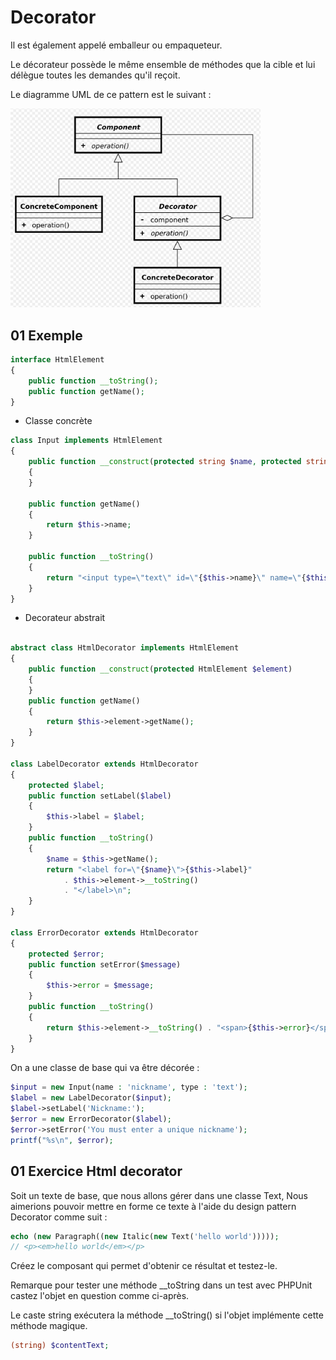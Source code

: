 # Decorator

Il est également appelé emballeur ou empaqueteur.

Le décorateur possède le même ensemble de méthodes que la cible et lui délègue toutes les demandes qu'il reçoit.

Le diagramme UML de ce pattern est le suivant :

<img src="images/decorator.png" alt="cart" width="400"/>

## 01 Exemple

```php
interface HtmlElement
{
    public function __toString();
    public function getName();
}
```

- Classe concrète

```php
class Input implements HtmlElement
{
    public function __construct(protected string $name, protected string $type)
    {
    }

    public function getName()
    {
        return $this->name;
    }

    public function __toString()
    {
        return "<input type=\"text\" id=\"{$this->name}\" name=\"{$this->name}\" />\n";
    }
}
```

- Decorateur abstrait

```php

abstract class HtmlDecorator implements HtmlElement
{
    public function __construct(protected HtmlElement $element)
    {
    }
    public function getName()
    {
        return $this->element->getName();
    }
}

class LabelDecorator extends HtmlDecorator
{
    protected $label;
    public function setLabel($label)
    {
        $this->label = $label;
    }
    public function __toString()
    {
        $name = $this->getName();
        return "<label for=\"{$name}\">{$this->label}"
            . $this->element->__toString()
            . "</label>\n";
    }
}

class ErrorDecorator extends HtmlDecorator
{
    protected $error;
    public function setError($message)
    {
        $this->error = $message;
    }
    public function __toString()
    {
        return $this->element->__toString() . "<span>{$this->error}</span>\n";
    }
}
```

On a une classe de base qui va être décorée :

```php
$input = new Input(name : 'nickname', type : 'text');
$label = new LabelDecorator($input);
$label->setLabel('Nickname:');
$error = new ErrorDecorator($label);
$error->setError('You must enter a unique nickname');
printf("%s\n", $error);
```

## 01 Exercice Html decorator

Soit un texte de base, que nous allons gérer dans une classe Text, Nous aimerions pouvoir mettre en forme ce texte à l'aide du design pattern Decorator comme suit :

```php
echo (new Paragraph((new Italic(new Text('hello world'))))); 
// <p><em>hello world</em></p>
```

Créez le composant qui permet d'obtenir ce résultat et testez-le.

Remarque pour tester une méthode __toString dans un test avec PHPUnit castez l'objet en question comme ci-après.

Le caste string exécutera la méthode __toString() si l'objet implémente cette méthode magique.

```php
(string) $contentText; 
``` 